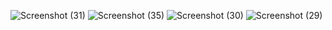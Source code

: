 ![Screenshot (31)](https://github.com/swaraj54/New-Project/assets/70018714/34b81a72-ab20-4904-a485-4aca94d67cf3)
![Screenshot (35)](https://github.com/swaraj54/New-Project/assets/70018714/b0a7deb1-7cc2-4b6e-af66-a4d4178826bc)
![Screenshot (30)](https://github.com/swaraj54/New-Project/assets/70018714/79b257b7-2c90-4910-80b5-6c28c3eb0d04)
![Screenshot (29)](https://github.com/swaraj54/New-Project/assets/70018714/27402fdc-5a47-4b01-8efc-4174c1e82661)

